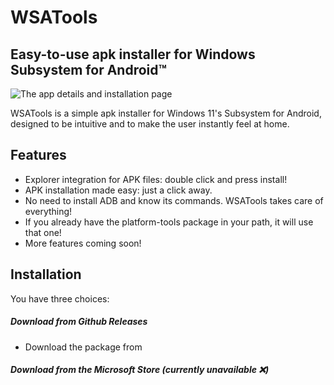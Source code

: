 # WSATools
## Easy-to-use apk installer for Windows Subsystem for Android™

![The app details and installation page](https://github.com/Simizfo/WSATools/raw/master/Media/app_details.png)

WSATools is a simple apk installer for Windows 11's Subsystem for Android, designed to be intuitive and to make the user instantly feel at home.

## Features

- Explorer integration for APK files: double click and press install!
- APK installation made easy: just a click away.
- No need to install ADB and know its commands. WSATools takes care of everything!
- If you already have the platform-tools package in your path, it will use that one!
- More features coming soon!

## Installation

You have three choices: 
##### Download from Github Releases
- Download the package from
##### Download from the Microsoft Store (currently unavailable ❌)
